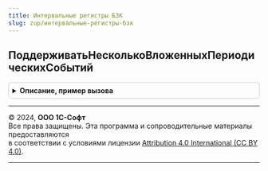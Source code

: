 ```yaml
---
title: Интервальные регистры БЗК
slug: zup/интервальные-регистры-бзк
---
```



## ПоддерживатьНесколькоВложенныхПериодическихСобытий
<details style="margin: 1em 0; padding: 0.5em; border: 1px solid #ccc; border-radius: 6px;">

<summary style="font-weight: bold; cursor: pointer;">Описание, пример вызова</summary>

```bsl

// Возвращает признак поддержки стека периодических событий.
//
// Возвращаемое значение:
//		Булево
//
Функция ПоддерживатьНесколькоВложенныхПериодическихСобытий() Экспорт
```

Пример вызова
```bsl
Результат = ИнтервальныеРегистрыБЗК.ПоддерживатьНесколькоВложенныхПериодическихСобытий() 
```
</details>

---

© 2024, **ООО 1С-Софт**  
Все права защищены. Эта программа и сопроводительные материалы предоставляются  
в соответствии с условиями лицензии [Attribution 4.0 International (CC BY 4.0)](https://creativecommons.org/licenses/by/4.0/legalcode).

---
